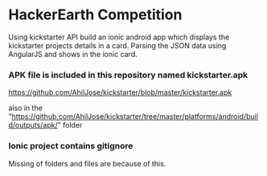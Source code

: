# HackerEarth Competition
Using kickstarter API build an ionic android app which displays the kickstarter projects details in a card. Parsing the JSON data using AngularJS and shows in the ionic card.

### APK file is included in this repository named kickstarter.apk
https://github.com/AhilJose/kickstarter/blob/master/kickstarter.apk

also in the "https://github.com/AhilJose/kickstarter/tree/master/platforms/android/build/outputs/apk/" folder

### Ionic project contains gitignore
Missing of folders and files are because of this.
